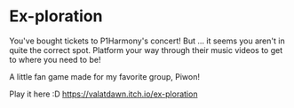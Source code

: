 # Ex-ploration

You've bought tickets to P1Harmony's concert! But ... it seems you aren't in quite the correct spot. Platform your way through their music videos to get to where you need to be!

A little fan game made for my favorite group, Piwon!

Play it here :D
https://valatdawn.itch.io/ex-ploration
